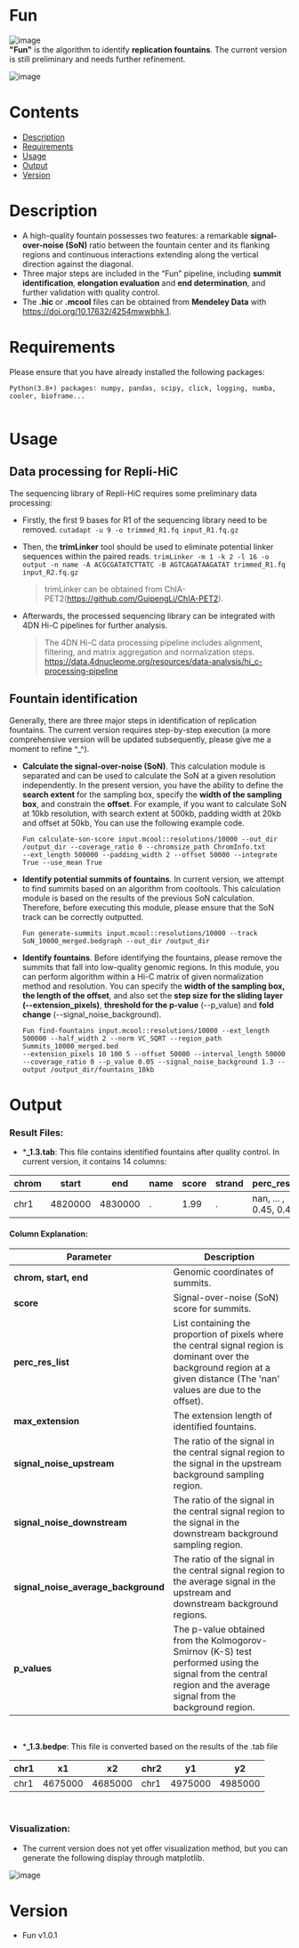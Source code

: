 
# Fun  
![image](https://zenodo.org/badge/641802007.svg)  
**"Fun"** is the algorithm to identify **replication fountains**. The current version is still preliminary and needs further refinement.  

![image](https://github.com/zzdzr/Fun/blob/master/image/Fun.png)

# Contents
- [Description](#description)
- [Requirements](#requirements)
- [Usage](#usage)
- [Output](#output)
- [Version](#version)
  
# Description
- A high-quality fountain possesses two features: a remarkable **signal-over-noise (SoN)** ratio between the fountain center and its flanking regions and continuous interactions extending along the vertical direction against the diagonal.
- Three major steps are included in the “Fun” pipeline, including **summit identification**, **elongation evaluation** and **end determination**, and further validation with quality control.
- The **.hic** or **.mcool** files can be obtained from **Mendeley Data** with https://doi.org/10.17632/4254mwwbhk.1.
  
# Requirements
  Please ensure that you have already installed the following packages:
  ```
  Python(3.8+) packages: numpy, pandas, scipy, click, logging, numba, cooler, bioframe...
    
  ```

# Usage
## Data processing for Repli-HiC
The sequencing library of Repli-HiC requires some preliminary data processing:
- Firstly, the first 9 bases for R1 of the sequencing library need to be removed.
  `cutadapt -u 9 -o trimmed_R1.fq input_R1.fq.gz`

- Then, the **trimLinker** tool should be used to eliminate potential linker sequences within the paired reads.
  `trimLinker -m 1 -k 2 -l 16 -o output -n name -A ACGCGATATCTTATC -B AGTCAGATAAGATAT trimmed_R1.fq input_R2.fq.gz`
  > trimLinker can be obtained from ChIA-PET2(https://github.com/GuipengLi/ChIA-PET2).

- Afterwards, the processed sequencing library can be integrated with 4DN Hi-C pipelines for further analysis.
  > The 4DN Hi-C data processing pipeline includes alignment, filtering, and matrix aggregation and normalization steps. https://data.4dnucleome.org/resources/data-analysis/hi_c-processing-pipeline

## Fountain identification
Generally, there are three major steps in identification of replication fountains. The current version requires step-by-step execution (a more comprehensive version will be updated subsequently, please give me a moment to refine ^_^).
- **Calculate the signal-over-noise (SoN)**.
This calculation module is separated and can be used to calculate the SoN at a given resolution independently. In the present version, you have the ability to define the **search extent** for the sampling box, specify the **width of the sampling box**, and constrain the **offset**. For example, if you want to calculate SoN at 10kb resolution, with search extent at 500kb, padding width at 20kb and offset at 50kb, You can use the following example code.
   ```
   Fun calculate-son-score input.mcool::resolutions/10000 --out_dir /output_dir --coverage_ratio 0 --chromsize_path ChromInfo.txt 
   --ext_length 500000 --padding_width 2 --offset 50000 --integrate True --use_mean True
   ```

- **Identify potential summits of fountains**.
In current version, we attempt to find summits based on an algorithm from cooltools. This calculation module is based on the results of the previous SoN calculation. Therefore, before executing this module, please ensure that the SoN track can be correctly outputted.
   ```
  Fun generate-summits input.mcool::resolutions/10000 --track SoN_10000_merged.bedgraph --out_dir /output_dir
   ```

- **Identify fountains**.
Before identifying the fountains, please remove the summits that fall into low-quality genomic regions. In this module, you can perform algorithm within a Hi-C matrix of given normalization method and resolution. You can specify the **width of the sampling box, the length of the offset**, and also set the **step size for the sliding layer (--extension_pixels)**, **threshold for the p-value** (--p_value) and **fold change** (--signal_noise_background).
   ```
   Fun find-fountains input.mcool::resolutions/10000 --ext_length 500000 --half_width 2 --norm VC_SQRT --region_path Summits_10000_merged.bed
   --extension_pixels 10 100 5 --offset 50000 --interval_length 50000 --coverage_ratio 0 --p_value 0.05 --signal_noise_background 1.3 --output /output_dir/fountains_10kb
   ```
# Output
### Result Files:

  - ***_1.3.tab**: This file contains identified fountains after quality control. In current version, it contains 14 columns:


    
|chrom |start|end  |name |score |strand  |perc_res_list |max_extension |signal_noise_upstream|signal_noise_downstream|signal_noise_average_background| p_values |
|----|-----|-----|----|------|-----|------|------|------|------|----|---|
|chr1|4820000 |4830000|.|1.99 |.|nan, ... , 0.45, 0.45|150|4.60|4.07|4.32|1.1e-08|  

#### Column Explanation:
| Parameter | Description |
| --- | --- |
| **chrom, start, end** | Genomic coordinates of summits. |
| **score** | Signal-over-noise (SoN) score for summits. |
| **perc_res_list** | List containing the proportion of pixels where the central signal region is dominant over the background region at a given distance (The 'nan' values are due to the offset). |
| **max_extension** | The extension length of identified fountains. |
| **signal_noise_upstream** | The ratio of the signal in the central signal region to the signal in the upstream background sampling region. |
| **signal_noise_downstream** | The ratio of the signal in the central signal region to the signal in the downstream background sampling region. |
| **signal_noise_average_background** | The ratio of the signal in the central signal region to the average signal in the upstream and downstream background regions. |
| **p_values** | The p-value obtained from the Kolmogorov-Smirnov (K-S) test performed using the signal from the central region and the average signal from the background region. |

<br>

  - ***_1.3.bedpe**: This file is converted based on the results of the .tab file


| chr1 | x1 | x2 | chr2 | y1 | y2 |
|----|----|----|----|----|----|
|chr1|4675000|4685000|chr1|4975000|4985000|

<br>
  
### Visualization:
- The current version does not yet offer visualization method, but you can generate the following display through matplotlib.  


![image](https://github.com/zzdzr/Fun/blob/master/image/Fountains.png)
  
# Version
  - Fun v1.0.1

